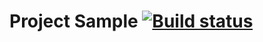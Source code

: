 # Project Sample [![Build status](https://ci.appveyor.com/api/projects/status/74tx02uo0e84h7xd?svg=true)](https://ci.appveyor.com/project/tech-itpark/pages)

